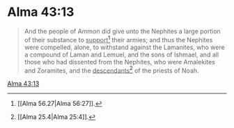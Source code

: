 # Alma 43:13

> And the people of Ammon did give unto the Nephites a large portion of their substance to <u>support</u>[^a] their armies; and thus the Nephites were compelled, alone, to withstand against the Lamanites, who were a compound of Laman and Lemuel, and the sons of Ishmael, and all those who had dissented from the Nephites, who were Amalekites and Zoramites, and the <u>descendants</u>[^b] of the priests of Noah.

[Alma 43:13](https://www.churchofjesuschrist.org/study/scriptures/bofm/alma/43?lang=eng&id=p13#p13)


[^a]: [[Alma 56.27|Alma 56:27]].  
[^b]: [[Alma 25.4|Alma 25:4]].  
